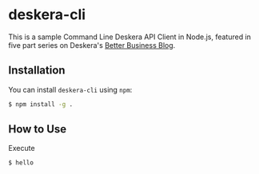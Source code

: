 # deskera-cli

This is a sample Command Line Deskera API Client in Node.js, featured in five part series on Deskera's [Better Business Blog](https://betterbusiness.deskera.com/command-line-deskera-api-client-in-node-js-part-1-hello-world/).

## Installation

You can install `deskera-cli` using `npm`:

```bash
$ npm install -g .
```

## How to Use

Execute

```bash
$ hello
```
